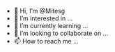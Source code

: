 - 👋 Hi, I’m @Mitesg
- 👀 I’m interested in ...
- 🌱 I’m currently learning ...
- 💞️ I’m looking to collaborate on ...
- 📫 How to reach me ...

<!---
Mitesg/Mitesg is a ✨ special ✨ repository because its `README.md` (this file) appears on your GitHub profile.
You can click the Preview link to take a look at your changes.
--->
